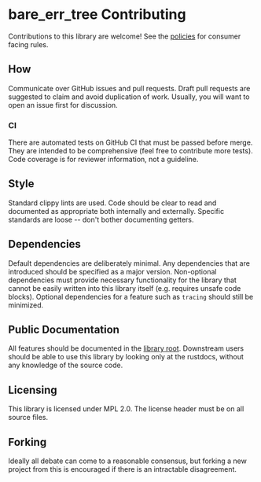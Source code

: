 # bare\_err\_tree Contributing
Contributions to this library are welcome!
See the [policies][Policies] for consumer facing rules.

## How
Communicate over GitHub issues and pull requests.
Draft pull requests are suggested to claim and avoid duplication of work.
Usually, you will want to open an issue first for discussion.

### CI
There are automated tests on GitHub CI that must be passed before merge.
They are intended to be comprehensive (feel free to contribute more tests).
Code coverage is for reviewer information, not a guideline.

## Style
Standard clippy lints are used.
Code should be clear to read and documented as appropriate both internally and
externally.
Specific standards are loose -- don't bother documenting getters.

## Dependencies
Default dependencies are deliberately minimal.
Any dependencies that are introduced should be specified as a major version.
Non-optional dependencies must provide necessary functionality for the library
that cannot be easily written into this library itself (e.g. requires unsafe
code blocks).
Optional dependencies for a feature such as `tracing` should still be
minimized.

## Public Documentation
All features should be documented in the [library root][clib].
Downstream users should be able to use this library by looking only at the
rustdocs, without any knowledge of the source code.

## Licensing
This library is licensed under MPL 2.0.
The license header must be on all source files.

## Forking
Ideally all debate can come to a reasonable consensus, but forking a new
project from this is encouraged if there is an intractable disagreement.

[Policies]: README.md#Policies
[clib]: bare_err_tree/src/lib.rs
